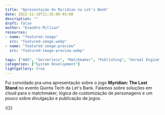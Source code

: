 ```yaml
---
title: "Apresentação do Myridian na Let's Bank"
date: 2022-12-10T11:35:09-03:00
description: ""
draft: false
author: "Evandro Millian"
resources:
- name: "featured-image"
  src: "featured-image.webp"
- name: "featured-image-preview"
  src: "featured-image-preview.webp"
  
tags: ["AWS", "Serverless", "Matchmaker", "Publishing", "Unreal Engine"]
categories: ["System Development"]
lightgallery: true
---
```


Fui convidado pra uma apresentação sobre o jogo **Myridian: The Last Stand** no evento Quinta Tech da Let's Bank. Falamos sobre soluções em cloud para o matchmaker, lógica de customização de personagens e um pouco sobre divulgação e publicação de jogos.

{{<youtube ET_9gQQnSIw >}}
